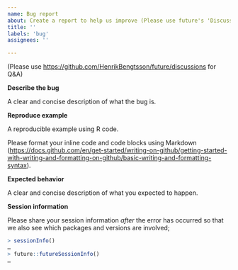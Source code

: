 ```yaml
---
name: Bug report
about: Create a report to help us improve (Please use future's 'Discussions' for Q&A)
title: ''
labels: 'bug'
assignees: ''

---
```

(Please use <https://github.com/HenrikBengtsson/future/discussions> for Q&A)


**Describe the bug**

A clear and concise description of what the bug is.  


**Reproduce example**

A reproducible example using R code.

Please format your inline code and code blocks using Markdown (<https://docs.github.com/en/get-started/writing-on-github/getting-started-with-writing-and-formatting-on-github/basic-writing-and-formatting-syntax>).


**Expected behavior**

A clear and concise description of what you expected to happen.


**Session information**

Please share your session information *after* the error has occurred so that we also see which packages and versions are involved;

```r
> sessionInfo()
…
> future::futureSessionInfo()
…
```
